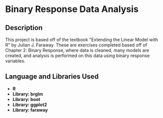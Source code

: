 <h1>Binary Response Data Analysis</h1>

<h2>Description</h2>
This project is based off of the textbook "Extending the Linear Model with R" by Julian J. Faraway. These are exercises completed based off of Chapter 2: Binary Response, where data is cleaned, many models are created, and analysis is performed on this data using binary response variables. 
<br />

<h2>Language and Libraries Used</h2>

- <b>R</b>
- <b>Library: brglm</b>
- <b>Library: boot</b>
- <b>Library: ggplot2</b>
- <b>Library: faraway</b>

